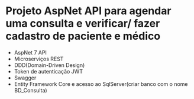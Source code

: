 # Projeto AspNet API para agendar uma consulta e verificar/ fazer cadastro de paciente e médico
* AspNet 7 API
* Microserviços REST
* DDD(Domain-Driven Design)
* Token de autenticação JWT
* Swagger
* Entity Framework Core e acesso ao SqlServer(criar banco com o nome BD_Consulta)
